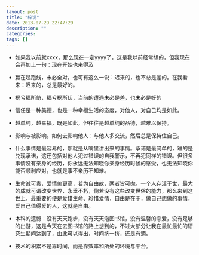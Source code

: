 ```yaml
---
layout: post
title: "梓说"
date: 2013-07-29 22:47:29
description: ""
categories: 
tags: []
---
```


- 如果我以前就xxxx，那么现在一定yyyy了，这是我以前经常想的，但我现在会再加上一句：现在开始也来得及

- 赢在起跑线，未必全对，也可有这么一说：迟来的，也不总是差的。在我看来：迟来的，总是最好的。
                
- 祸兮福所倚，福兮祸所伏，当前的遭遇未必是差，也未必是好的

- 信任是一种美德，也是一种幸福生活的态度，对他人，对自己均是如此。 

- 越单纯，越幸福，既是如此，但往往是越单纯的品德，越难以保持。
        
- 影响与被影响。如何去影响他人：与他人多交流，然后总是保持住自己。

- 什么事情是最容易的，那就是从嘴里讲出来的事情。承诺是最简单的，难的是兑现承诺，这还包括对他人犯过错误的自我警示，不再犯同样的错误。但很多事情没有亲身的经历，你永远无法知晓你亲身经历时候的感受，也无法知晓你能否顺利应对，也就是事不亲历不知难。

- 生命诚可贵，爱情价更高，若为自由故，两者皆可抛。一个人存活于世，最大的成就可谓改变世界，永垂不朽，倘若没有这些改变世俗的能力，那么来到这世上，最重要的便是爱惜生命、珍惜爱情，自由是在于，做自己想做的事情，爱自己值得爱的人，这就是自由。

- 本科的遗憾：没有天天跑步，没有天天泡图书馆，没有温馨的恋爱，没有足够的出游，这是今天在去图书馆的路上想到的，不过大部分让我在最忙最忙的研究生期间达到了，由此可以得出，时间挤一挤，还是有滴。

- 技术的积累不是靠时间，而是靠效率和所处的环境与平台。
  